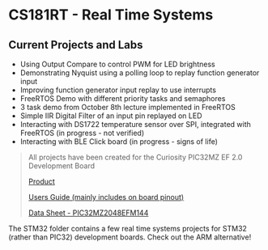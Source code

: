 # CS181RT - Real Time Systems 

## Current Projects and Labs

- Using Output Compare to control PWM for LED brightness
- Demonstrating Nyquist using a polling loop to replay function generator input
- Improving function generator input replay to use interrupts 
- FreeRTOS Demo with different priority tasks and semaphores
- 3 task demo from October 8th lecture implemented in FreeRTOS
- Simple IIR Digital Filter of an input pin replayed on LED
- Interacting with DS1722 temperature sensor over SPI, integrated with FreeRTOS (in progress - not verified)
- Interacting with BLE Click board (in progress - signs of life)

> All projects have been created for the Curiosity PIC32MZ EF 2.0 Development Board
> 
> [Product](https://www.microchip.com/en-us/development-tool/dm320209)
> 
> [Users Guide (mainly includes on board pinout)](https://ww1.microchip.com/downloads/aemDocuments/documents/MCU32/ProductDocuments/UserGuides/PIC32MZ-EF-2.0-Development-Board-Users-Guide-DS70005400.pdf)
> 
> [Data Sheet - PIC32MZ2048EFM144](https://ww1.microchip.com/downloads/en/DeviceDoc/PIC32MZ-Embedded-Connectivity-with-Floating-Point-Unit-Family-Data-Sheet-DS60001320H.pdf)

The STM32 folder contains a few real time systems projects for STM32 (rather than PIC32) development boards. Check out the ARM alternative!
